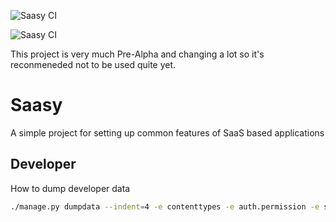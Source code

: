 ![Saasy CI](https://github.com/renderbox/django-saasy/workflows/Saasy%20CI/badge.svg?branch=master)

![Saasy CI](https://github.com/renderbox/django-saasy/workflows/Saasy%20Develop/badge.svg?branch=develop)

This project is very much Pre-Alpha and changing a lot so it's reconmeneded not to be used quite yet.

# Saasy

A simple project for setting up common features of SaaS based applications


## Developer

How to dump developer data

```bash
./manage.py dumpdata --indent=4 -e contenttypes -e auth.permission -e sessions -e admin.logentry > fixtures/develop.json
```

